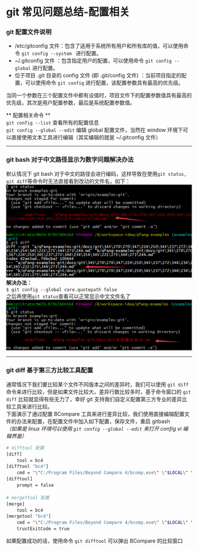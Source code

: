 # git 常见问题总结-配置相关

### git 配置文件说明

- /etc/gitconfig 文件：包含了适用于系统所有用户和所有库的值，可以使用命令 `git config --system ` 进行配置。
- ~/.gitconfig 文件 ：包含指定用户的配置，可以使用命令 `git config --global` 进行配置。
- 位于项目 .git 目录的 config 文件 (即 .git/config 文件) ：当前项目指定的配置，可以使用命令 `git config` 进行配置，该配置参数具有最高的优先级。  

当同一个参数在三个配置文件中都有设值时，项目文件下的配置参数值具有最高的优先级，其次是用户配置参数，最后是系统配置参数值。  

** 配置相关命令 **  
`git config --list`  查看所有的配置信息  
`git config --global --edit`  编辑 global 配置文件，当然在 window 环境下可以直接使用文本工具进行编辑（其实编辑的就是 ~/.gitconfig 文件）  

--------------------
### git bash 对于中文路径显示为数字问题解决办法  
默认情况下 git bash 对于中文的路径会进行编码，这样导致在使用`git status, git diff`等命令时无法直接看到改动的文件名，如下：  
![git bash 中文路径显示乱码](../images/1001.png)  
**解决办法：**  
`$ git config --global core.quotepath false`  
之后再使用`git status`查看可以正常显示中文文件名了
![git bash 正常显示中文路径](../images/1002.png)  

--------------------
### git diff 基于第三方比较工具配置
通常情况下我们要比较某个文件不同版本之间的差异时，我们可以使用 `git diff` 命令来进行比较，但是如果文件比较大，差异行数比较多时，基于命令窗口的 `git diff` 比较就显得有些无力了，幸好 git 支持我们自定义配置第三方专业的差异比较工具来进行比较。  
下面演示了通过配置 BCompare 工具来进行差异比较，我们使用直接编辑配置文件的办法来配置，在配置文件中加入如下配置，保存文件，重启 gitbash  
*（如果是 linux 环境可以使用 `git config --global --edit` 来打开 config vi 编辑界面）*  
``` bash
# difftool 配置
[diff]
	tool = bc4
[difftool "bc4"]
	cmd = "\"C:/Program Files/Beyond Compare 4/bcomp.exe\" \"$LOCAL\" \"$REMOTE\""
[difftool]
	prompt = false

# mergeftool 配置
[merge]
	tool = bc4
[mergetool "bc4"]
	cmd = "\"C:/Program Files/Beyond Compare 4/bcomp.exe\" \"$LOCAL\" \"$REMOTE\" \"$BASE\" \"$MERGED\""
	trustExitCode = true
```
如果配置成功的话，使用命令 `git difftool` 可以弹出 BCompare 的比较窗口  
